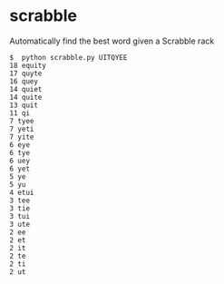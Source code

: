 scrabble
========

Automatically find the best word given a Scrabble rack

    $  python scrabble.py UITQYEE
    18 equity
    17 quyte
    16 quey
    14 quiet
    14 quite
    13 quit
    11 qi
    7 tyee
    7 yeti
    7 yite
    6 eye
    6 tye
    6 uey
    6 yet
    5 ye
    5 yu
    4 etui
    3 tee
    3 tie
    3 tui
    3 ute
    2 ee
    2 et
    2 it
    2 te
    2 ti
    2 ut
